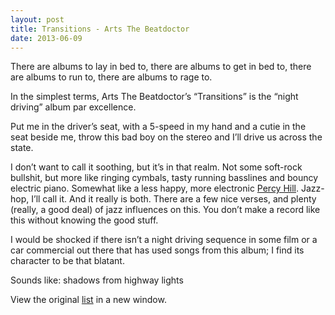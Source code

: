 ```yaml
---
layout: post
title: Transitions - Arts The Beatdoctor
date: 2013-06-09
---
```


There are albums to lay in bed to, there are albums to get in bed to,
there are albums to run to, there are albums to rage to.

In the simplest terms, Arts The Beatdoctor’s “Transitions” is the “night
driving” album par excellence.

Put me in the driver’s seat, with a 5-speed in my hand and a cutie in
the seat beside me, throw this bad boy on the stereo and I’ll drive us
across the state.

I don’t want to call it soothing, but it’s in that realm. Not some
soft-rock bullshit, but more like ringing cymbals, tasty running
basslines and bouncy electric piano. Somewhat like a less happy, more
electronic [Percy
Hill](http://zeroclarkthirty.com/2012/10/21/after-all-percy-hill.html).
Jazz-hop, I’ll call it. And it really is both. There are a few nice
verses, and plenty (really, a good deal) of jazz influences on this. You
don’t make a record like this without knowing the good stuff.

I would be shocked if there isn’t a night driving sequence in some film
or a car commercial out there that has used songs from this album; I
find its character to be that blatant.

Sounds like: shadows from highway lights

View the original
[list](https://docs.google.com/spreadsheet/pub?key=0ArDppihwaWa6dFdaeV9pOXNTeERqbWVFTFp5bWFuNmc&output=html) in a new window.
